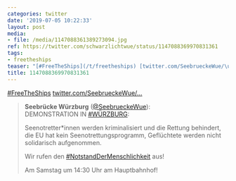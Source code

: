 ```yaml
---
categories: twitter
date: '2019-07-05 10:22:33'
layout: post
media:
- file: /media/1147088361389273094.jpg
ref: https://twitter.com/schwarzlichtwue/status/1147088369970831361
tags:
- freetheships
teaser: "[#FreeTheShips](/t/freetheships) [twitter.com/SeebrueckeWue/\u2026](https://twitter.com/SeebrueckeWue/status/1146142944602337285) "
title: 1147088369970831361
---
```

[#FreeTheShips](/t/freetheships) [twitter.com/SeebrueckeWue/…](https://twitter.com/SeebrueckeWue/status/1146142944602337285) 
> <b>Seebrücke Würzburg</b> ([@SeebrueckeWue](https://twitter.com/SeebrueckeWue)):  
>DEMONSTRATION IN [#WÜRZBURG](/t/würzburg):  
>  
>  
>  
>Seenotretter\*innen werden kriminalisiert und die Rettung behindert, die EU hat kein Seenotrettungsprogramm, Geflüchtete werden nicht solidarisch aufgenommen.  
>  
>  
>  
>Wir rufen den [#NotstandDerMenschlichkeit](/t/notstanddermenschlichkeit) aus!  
>  
>  
>  
>Am Samstag um 14:30 Uhr am Hauptbahnhof!   

